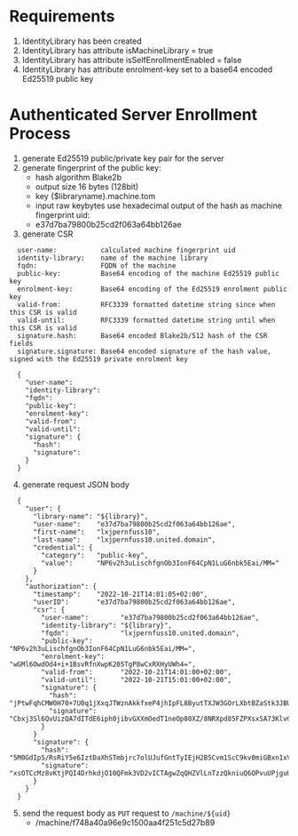 # Requirements

1. IdentityLibrary has been created
2. IdentityLibrary has attribute isMachineLibrary = true
3. IdentityLibrary has attribute isSelfEnrollmentEnabled = false
4. IdentityLibrary has attribute enrolment-key set to a base64 encoded
   Ed25519 public key

# Authenticated Server Enrollment Process

1. generate Ed25519 public/private key pair for the server
2. generate fingerprint of the public key:
   - hash algorithm Blake2b
   - output size 16 bytes (128bit)
   - key {$libraryname}.machine.tom
   - input raw keybytes
   use hexadecimal output of the hash as machine fingerprint uid:
   - e37d7ba79800b25cd2f063a64bb126ae
3. generate CSR
```
  user-name:           calculated machine fingerprint uid
  identity-library:    name of the machine library
  fqdn:                FQDN of the machine
  public-key:          Base64 encoding of the machine Ed25519 public key
  enrolment-key:       Base64 encoding of the Ed25519 enrolment public key
  valid-from:          RFC3339 formatted datetime string since when this CSR is valid
  valid-until:         RFC3339 formatted datetime string until when this CSR is valid
  signature.hash:      Base64 encoded Blake2b/512 hash of the CSR fields
  signature.signature: Base64 encoded signature of the hash value, signed with the Ed25519 private enrolment key

  {
    "user-name":
    "identity-library":
    "fqdn":
    "public-key":
    "enrolment-key":
    "valid-from":
    "valid-until":
    "signature": {
      "hash":
      "signature":
    }
  }
```
4. generate request JSON body
```
  {
    "user": {
      "library-name": "${library}",
      "user-name":    "e37d7ba79800b25cd2f063a64bb126ae",
      "first-name":   "lxjpernfuss10",
      "last-name":    "lxjpernfuss10.united.domain",
      "credential": {
        "category":   "public-key",
        "value":      "NP6v2h3uLischfgnOb3IonF64CpN1LuG6nbk5Eai/MM="
      }
    },
    "authorization": {
      "timestamp":    "2022-10-21T14:01:05+02:00",
      "userID":       "e37d7ba79800b25cd2f063a64bb126ae",
      "csr": {
        "user-name":        "e37d7ba79800b25cd2f063a64bb126ae",
        "identity-library": "${library}",
        "fqdn":             "lxjpernfuss10.united.domain",
        "public-key":       "NP6v2h3uLischfgnOb3IonF64CpN1LuG6nbk5Eai/MM=",
        "enrolment-key":    "wGMl6OwdOd4+i+1BsvRfnXwpK205TgP8wCxRXHyUWh4=",
        "valid-from":       "2022-10-21T14:01:00+02:00",
        "valid-until":      "2022-10-21T15:01:00+02:00",
        "signature": {
          "hash":           "jPtwFqhCMW0H70+7U0q1jXxqJTWznAkkfxeP4jhIpFL8ByutTXJW3GOrLXbtBZaStk3JBUMZdmNtML2Yo2xLZA==",
          "signature":      "Cbxj3Sl6QvUizQA7dITdE6iph0jibvGXXmOedT1neOp80XZ/8NRXpd85FZPXsxSA73KlvGUj0rtEGGJzjZ0NAg=="
        }
      }
      "signature": {
        "hash":             "5M0GdIpS/RsRiY5e6IztDaXhSTmbjrc7olUJufGntTyIEjH2B5Cvm1ScC9kv0miGBxn1xVe9Qh/UiTxUDS8QNg==",
        "signature":        "xsOTCcMz8vKtjPQI4DrhkdjO10QFmk3VD2vICTAgwZqQHZVlLnTzzQkniuQ6OPvuUPjguU36EL5SJ2oA3of4CA=="
      }
    }
  }
```
5. send the request body as `PUT` request to `/machine/${uid}`
   - /machine/f748a40a96e9c1500aa4f251c5d27b89
